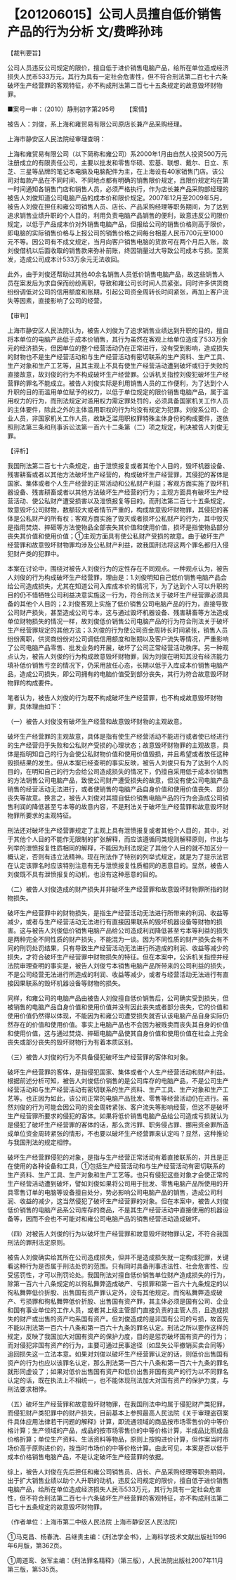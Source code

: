 # 【201206015】公司人员擅自低价销售产品的行为分析 文/费晔孙玮

【裁判要旨】

公司人员违反公司规定的限价，擅自低于进价销售电脑产品，给所在单位造成经济损失人民币533万元，其行为具有一定社会危害性，但不符合刑法第二百七十六条破坏生产经营罪的客观特征，亦不构成刑法第二百七十五条规定的故意毁坏财物罪。

■案号一审：（2010）静刑初字第295号 　　【案情】

被告人：刘俊，系上海和雍贸易有限公司原店长兼产品采购经理。

上海市静安区人民法院经审理查明：

上海和雍贸易有限公司（以下简称和雍公司）系2000年1月由自然人投资500万元注册成立的有限责任公司，主要以批发和零售华硕、宏基、联想、戴尔、日立、东芝、三星等品牌的笔记本电脑及电脑配件为主，在上海设有40家销售门店。该公司对每款产品在不同时间、不同地点都有明确的销售限价规定，且限价规定均在第一时间通知各销售门店和销售人员，必须严格执行，作为店长兼产品采购部经理的被告人刘俊知道公司电脑产品的成本价和限价规定。2007年12月至2009年5月，被告人刘俊在担任和雍公司销售人员、店长、产品采购经理等职务期间，为了达到追求销售业绩升职的个人目的，利用负责电脑产品销售的便利，故意违反公司限价规定，以低于产品成本价对外销售电脑产品，但报给公司的销售价格则高于限价，即电脑的实际销售价格与上报公司的销售价格之间每台相差人民币700元至1000元不等。因公司有不成文规定，当月向客户销售电脑的货款可在两个月后入账，故刘俊借机以后面收取的销售款来弥补前账，终因销量过大导致公司成本亏损。至案发，造成公司成本计533万余元无法收回。

此外，由于刘俊还帮助过其他40余名销售人员低价销售电脑产品，故这些销售人员在案发后为求自保而纷纷离职，导致和雍公司长时间人员紧张。同时许多供货商纷纷调低对公司的信用额度和账期，引起公司资金周转长时间紧张，再加上客户流失等因素，直接影响了公司的经营。

【审判】

上海市静安区人民法院认为，被告人刘俊为了追求销售业绩达到升职的目的，擅自将本单位的电脑产品低于成本价销售，其行为虽然在客观上给单位造成了533万余元的经济损失，但因单位的整个经营活动仍在正常进行，没有受到影响，造成损失的财物也不是生产经营活动和与生产经营活动有密切联系的生产资料、生产工具、生产对象和生产工艺等，且其主观上不具有使生产经营活动遭到破坏或归于失败的直接故意，故刘俊的行为不构成破坏生产经营罪。公诉机关指控刘俊犯破坏生产经营罪的罪名不能成立。被告人刘俊实际是利用销售人员的工作便利，为了达到个人升职的目的而滥用单位赋予的权力，以低于单位规定的限价销售电脑产品，属于滥用权力的行为，而刑法规定对滥用权力需定罪处罚的，必须具备国家机关工作人员的主体要件，除此之外的主体滥用职权的行为均没有规定为犯罪。刘俊系公司、企业人员，非国家机关工作人员，故缺乏滥用职权罪特殊主体身份的构成要件，遂依照刑法第三条和刑事诉讼法第一百六十二条第（二）项之规定，判决被告人刘俊无罪。

【评析】

我国刑法第二百七十六条规定，由于泄愤报复或者其他个人目的，毁坏机器设备、残害耕畜或者以其他方法破坏生产经营的，构成破坏生产经营罪，其侵犯的客体是国家、集体或者个人生产经营的正常活动和公私财产利益；客观方面实施了毁坏机器设备、残害耕畜或者以其他方法破坏生产经营的行为；主观方面具有破坏生产经营活动、使公私财产遭受损害以及泄愤报复等目的。而刑法第二百七十五条规定，故意毁坏公司财物，数额较大或者情节严重的，构成故意毁坏财物罪，其侵犯的客体是公私财产的所有权；客观方面实施了毁灭或者损坏公私财产的行为，其中毁灭是指用焚烧、摔砸等方法使物品全部丧失其价值和使用价值，损坏是指使物品部分丧失其价值和使用价值；①主观方面具有使公私财产受损的故意。由于破坏生产经营罪和故意毁坏财物罪均涉及公私财产利益，故我国刑法将这两个罪名都归入侵犯财产类的犯罪中。

本案在讨论中，围绕对被告人刘俊行为的定性存在不同观点。一种观点认为，被告人刘俊的行为构成破坏生产经营罪，理由是：1.刘俊明知自己低价销售电脑产品会给公司造成损失，尤其在知道公司入库成本价的情况下，为了达到个人可以升职的目的仍不惜牺牲公司利益决意实施这一行为，符合刑法关于破坏生产经营罪必须具备的其他个人目的；2.刘俊客观上实施了低价销售公司电脑产品的行为，直接导致公司财产损失，甚至造成公司亏本，这与通过毁坏机器设备、残害耕畜等方法造成单位财物损失的情况一样，故刘俊低价销售公司电脑产品的行为符合刑法关于破坏生产经营罪规定的其他方法；3.刘俊的行为使公司资金周转长时间紧张，销售人员纷纷离职，供货商纷纷对公司调低信用额度和账期以及客户流失等情况，严重影响了公司电脑产品零售、批发业务的开展，破坏了公司正常经营活动秩序。另一种观点认为，被告人刘俊的行为构成故意毁坏财物罪，因为刘俊在明知其没有经济能力填补低价销售亏空的情况下，仍采用放任心态，长期以低于入库成本价销售电脑产品，造成公司损失，即公司拥有的电脑价值受到部分丧失，其行为符合故意毁坏财物罪的构成要件。

笔者认为，被告人刘俊的行为既不构成破坏生产经营罪，也不构成故意毁坏财物罪，具体理由如下：

（一）被告人刘俊没有破坏生产经营和故意毁坏财物的主观故意。

破坏生产经营罪的主观故意，具体是指有使生产经营活动不能进行或者使已经进行的生产经营归于失败和公私财产受损的心理状态；故意毁坏财物罪的主观故意，具体是指明知自己的行为会使公私财物价值和使用价值毁损，并且希望或者放任这种毁损结果的发生。但从本案已经查明的事实反映，被告人刘俊只有为了达到个人的目的，在明知自己的行为会给公司造成损失的情况下，仍擅自采用低于成本价销售的方法销售公司电脑产品，致使公司财产遭受损失的故意，但没有使公司电脑产品销售的经营活动无法进行，或者使销售的电脑产品自身价值和使用价值丧失、部分丧失等故意。换言之，被告人刘俊对其擅自低价销售电脑产品的行为会造成公司销售利润的降低甚至亏本等的故意内容，不是刑法关于破坏生产经营罪和故意毁坏财物罪所要求的主观特征。

刑法还对破坏生产经营罪规定了主观上具有泄愤报复或者其他个人目的，其中，对于其他个人目的不能作无限制的扩张解释，而应该遵循同类规则解释原则，作出与列举的泄愤报复性质相同的解释，不能因为刑法规定了其他个人目的就不加区分一概认定，否则有违立法精神。现在刑法作了特别的列举式规定，就是为了提示法官在认定该罪名时应该特别注意有无与泄愤报复性质相同的恶意目的。显然，被告人刘俊既不具有泄愤报复的动机，也没有这种恶意的目的。

（二）被告人刘俊造成的财产损失并非破坏生产经营罪和故意毁坏财物罪所指的财物损失。

破坏生产经营罪中的财物损失，是指生产经营活动无法进行所带来的利润、收益等减少，或者与生产经营活动无法进行有直接因果联系的毁坏机器设备等财物的损害。这与被告人刘俊低价销售电脑产品给公司造成利润降低甚至亏本等利益的损失是两种完全不同性质的财产损失，不能混为一谈。因为不同性质的财产损失会有不同的刑罚处罚结果，只有导致生产经营活动无法进行所造成的利润、收益等减少的损失，才符合破坏生产经营罪中财物损失的特征。但在本案中，公诉机关指控并经法院审理查明的事实是，被告人刘俊亏本销售电脑产品所带来的公司利益的损失，不是公司经营无法进行所造成的利润、收益等减少，或者与经营活动无法进行有直接因果联系的毁坏机器设备等财物的损失。

同样，和雍公司的电脑产品由被告人刘俊擅自低价销售后，公司确实受到损失，但被销售的电脑产品自身价值和使用价值并没有因此丧失或者部分丧失，它的价值和使用价值仍然得以体现，不能因为和雍公司遭受损失就否认该电脑产品自身实际仍然存在的价值和使用价值。事实上电脑产品也不会因为被贱卖而丧失其自身的价值和使用价值，这与通过焚烧、摔砸电脑产品使其自身价值和使用价值在社会上完全丧失或部分丧失的毁坏财物行为有着本质区别。

（三）被告人刘俊的行为不具备侵犯破坏生产经营罪的客体和对象。

破坏生产经营罪的客体，是指侵犯国家、集体或者个人生产经营活动和财产利益。根据前述分析可知，被告人刘俊低价销售的是公司库存的电脑产品，不是公司生产经营活动和与生产经营活动有密切联系的生产资料、生产工具、生产对象和生产工艺等。也正因为如此，该公司正常的电脑产品批发、零售等经营活动仍在进行。虽然刘俊的行为可能会因公司的资金周转紧张、客户流失等影响经营，但这不是破坏生产经营罪所要求的侵犯的客体。如果将低价销售电脑产品给公司造成亏损就认为是侵犯了破坏生产经营罪的客体的话，那么贪污罪、职务侵占罪、挪用资金罪所造成单位资金周转紧张的情形，不也要以破坏生产经营罪来认定吗？显然，这种推论与我国刑法的规定相悖。

破坏生产经营罪侵犯的对象，是指与生产经营正常活动有着直接联系的，并且是正在使用的各种设备和工具，①包括生产经营活动和与生产经营活动有密切联系的生产资料、生产工具、生产对象和生产工艺等。也只有侵犯这些对象才会使正常的生产经营活动遭到破坏，譬如刘俊如果将公司用于批发、零售电脑产品所使用的开具零售订单的电脑等设备擅自处分，势必影响公司电脑产品的销售，造成公司利润、收益的减少，这当然侵犯了破坏生产经营罪的对象。但在本案中，被告人刘俊低价销售的电脑产品系公司库存的商品，不是其生产经营活动中直接使用的机器设备等，因而不会也不可能对和雍公司电脑产品的销售经营活动造成破坏。

（四）对被告人刘俊的行为以破坏生产经营罪和故意毁坏财物罪认定，不符合我国刑法的罪刑法定原则。

被告人刘俊确实给其所在公司造成损失，但并不是造成损失就一定构成犯罪，关键看这种行为是否属于刑法处罚的范围。只有同时具备刑事违法性、社会危害性、应受惩罚性，才可以刑罚论处。我国刑法对擅自低价销售单位财产造成损失的行为，除第一百六十八条规定的以徇私舞弊造成破产、亏损罪和第一百六十九条规定的以徇私舞弊低价折股、出售国有资产罪认定外，没有其他规定。而徇私舞弊造成破产、亏损罪和徇私舞弊低价折股、出售国有资产罪，其主体必须是国有公司、企业和国有事业单位的工作人员，或者其上级主管部门直接负责的主管人员，且造成损失的财产或出售的资产均系国有资产。但刘俊造成的是非国有公司的亏损，故首先不能以刑法第一百六十八条和第一百六十九条的罪名认定。刑法之所以要作这样的规定，反映了我国加大对国有资产的保护力度，目的是惩罚破坏国有资产的行为；而对侵犯非国有资产的行为，主要可通过民事途径（如显失公平撤销买卖合同等）追回损失这一立法本意。如果对刘俊以破坏生产经营罪认定的话，则低价出售国有资产的行为也应以该罪名认定，那么刑法第一百六十八条和第一百六十九条的罪名就形同虚设了；如果对低价出售国有资产和低价出售非国有资产的行为以不同罪名认定的话，既在执法上不相统一，也不能体现刑法加大对国有资产的保护力度，与刑法要求相悖。

（五）破坏生产经营罪和故意毁坏财物罪，在我国刑法中均属于侵犯财产类犯罪，而侵犯财产类犯罪中的财产损失，目前基本上参照最高人民法院《关于审理盗窃案件具体应用法律若干问题的解释》计算，即流通领域的商品按市场零售价的中等价格计算；生产领域的产品，成品的按市场零售价的中等价格计算，半成品比照成品价格折算；单位生产资料、生活资料等物品，原则上按购进价计算，但作案当时市场价高于原购进价的，按当时市场价的中等价格计算。由此可见，本案是否以低于成本价格销售电脑产品，不是认定破坏生产经营罪的依据。

综上，被告人刘俊在先后担任和雍公司销售员、店长、产品采购经理等职务期间，出于扩大销售业绩以助个人升职的动机，违反公司规定的限价，擅自低于进价销售电脑产品，给所在单位造成经济损失人民币533万元，其行为具有一定社会危害性，但不符合刑法第二百七十六条破坏生产经营罪的客观特征，亦不构成刑法第二百七十五条规定的故意毁坏财物罪。

（作者单位：上海市第二中级人民法院 上海市静安区人民法院）

①马克昌、杨春洗、吕继贵主编：《刑法学全书》，上海科学技术文献出版社1996年6月版，第362页。

①周道鸾、张军主编：《刑法罪名精释》（第三版），人民法院出版社2007年11月第三版，第535页。